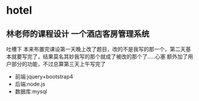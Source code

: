 # hotel
## 林老师的课程设计 一个酒店客房管理系统
吐槽下 本来布置完课设第一天晚上改了题目，改的不是我写的那一个，第二天基本就要写完了，结果莫名其妙我写的那个就成了被改的那个了.....心塞
额外加了用户部分的功能，不过总算第三天上午写完了  
- 前端:jquery+bootstrap4  
- 后端:node.js  
- 数据库:mysql  

